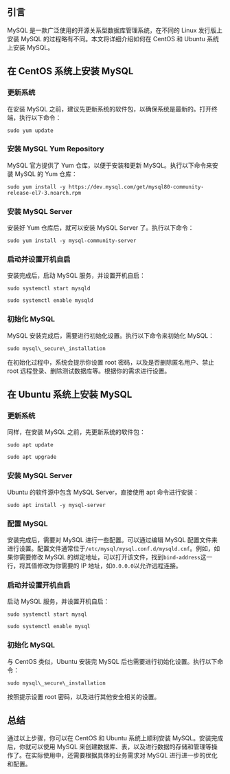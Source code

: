 ﻿

## 引言

MySQL 是一款广泛使用的开源关系型数据库管理系统，在不同的 Linux 发行版上安装 MySQL 的过程略有不同。本文将详细介绍如何在 CentOS 和 Ubuntu 系统上安装 MySQL。

## 在 CentOS 系统上安装 MySQL

### 更新系统

在安装 MySQL 之前，建议先更新系统的软件包，以确保系统是最新的。打开终端，执行以下命令：



```
sudo yum update
```

### 安装 MySQL Yum Repository

MySQL 官方提供了 Yum 仓库，以便于安装和更新 MySQL。执行以下命令来安装 MySQL 的 Yum 仓库：



```
sudo yum install -y https://dev.mysql.com/get/mysql80-community-release-el7-3.noarch.rpm
```

### 安装 MySQL Server

安装好 Yum 仓库后，就可以安装 MySQL Server 了。执行以下命令：



```
sudo yum install -y mysql-community-server
```

### 启动并设置开机自启

安装完成后，启动 MySQL 服务，并设置开机自启：



```
sudo systemctl start mysqld

sudo systemctl enable mysqld
```

### 初始化 MySQL

MySQL 安装完成后，需要进行初始化设置。执行以下命令来初始化 MySQL：



```
sudo mysql\_secure\_installation
```

在初始化过程中，系统会提示你设置 root 密码，以及是否删除匿名用户、禁止 root 远程登录、删除测试数据库等。根据你的需求进行设置。

## 在 Ubuntu 系统上安装 MySQL

### 更新系统

同样，在安装 MySQL 之前，先更新系统的软件包：



```
sudo apt update

sudo apt upgrade
```

### 安装 MySQL Server

Ubuntu 的软件源中包含 MySQL Server，直接使用 apt 命令进行安装：



```
sudo apt install -y mysql-server
```

### 配置 MySQL

安装完成后，需要对 MySQL 进行一些配置。可以通过编辑 MySQL 配置文件来进行设置。配置文件通常位于`/etc/mysql/mysql.conf.d/mysqld.cnf`。例如，如果你需要修改 MySQL 的绑定地址，可以打开该文件，找到`bind-address`这一行，将其值修改为你需要的 IP 地址，如`0.0.0.0`以允许远程连接。

### 启动并设置开机自启

启动 MySQL 服务，并设置开机自启：



```
sudo systemctl start mysql

sudo systemctl enable mysql
```

### 初始化 MySQL

与 CentOS 类似，Ubuntu 安装完 MySQL 后也需要进行初始化设置。执行以下命令：



```
sudo mysql\_secure\_installation
```

按照提示设置 root 密码，以及进行其他安全相关的设置。

## 总结

通过以上步骤，你可以在 CentOS 和 Ubuntu 系统上顺利安装 MySQL。安装完成后，你就可以使用 MySQL 来创建数据库、表，以及进行数据的存储和管理等操作了。在实际使用中，还需要根据具体的业务需求对 MySQL 进行进一步的优化和配置。
